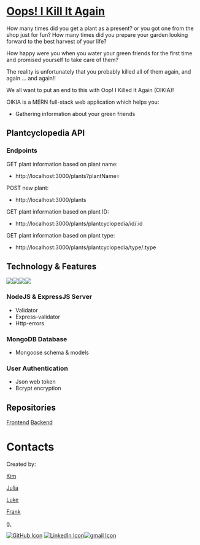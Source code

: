 # [Oops! I Kill It Again](https://github.com/laylaone22/OIKIA-backEnd)

How many times did you get a plant as a present? or you got one from the shop just for fun?
How many times did you prepare your garden looking forward to the best harvest of your life?

How happy were you when you water your green friends for the first time and promised yourself to take care of them?

The reality is unfortunately that you probably killed all of them again, and again ... and again!!

We all want to put an end to this with Oop! I Killed It Again (OIKIA)!

OIKIA is a MERN full-stack web application which helps you:

-   Gathering information about your green friends

## Plantcyclopedia API

### Endpoints

GET plant information based on plant name:

-   http://localhost:3000/plants?plantName=

POST new plant:

-   http://localhost:3000/plants

GET plant information based on plant ID:

-   http://localhost:3000/plants/plantcyclopedia/id/:id

GET plant information based on plant type:

-   http://localhost:3000/plants/plantcyclopedia/type/:type

## Technology & Features

<img src="https://img.icons8.com/color/48/000000/mongodb.png"/><img src="https://img.icons8.com/color/48/000000/nodejs.png"/><img src="https://d33wubrfki0l68.cloudfront.net/8236d24ee56bc4850deb8943cf27646110405a99/0d40c/img/expressjs.png"/><img src="https://img.icons8.com/color/48/000000/java-web-token.png"/>

### NodeJS & ExpressJS Server

-   Validator
-   Express-validator
-   Http-errors

### MongoDB Database

-   Mongoose schema & models

### User Authentication

-   Json web token
-   Bcrypt encryption

## Repositories

[Frontend](https://github.com/laylaone22/OIKIA)
[Backend](https://github.com/laylaone22/OIKIA-backEnd)

# Contacts

Created by:

[Kim](#)

[Julia](#)

[Luke](#)

[Frank](#)

[g.](https://www.linkedin.com/in/giuliano-marco-montis/)

[<img src="https://img.icons8.com/clouds/100/000000/github.png" alt="GitHub Icon"/>](https://github.com/GiulianoMarcoMontis)
[<img src="https://img.icons8.com/clouds/100/000000/linkedin.png" alt="LinkedIn Icon"/>](https://www.linkedin.com/in/giuliano-marco-montis/)[<img src="https://img.icons8.com/clouds/100/000000/gmail-new.png" alt="gmail Icon"/>](mailto:giuliano.montis@gmail.com)
